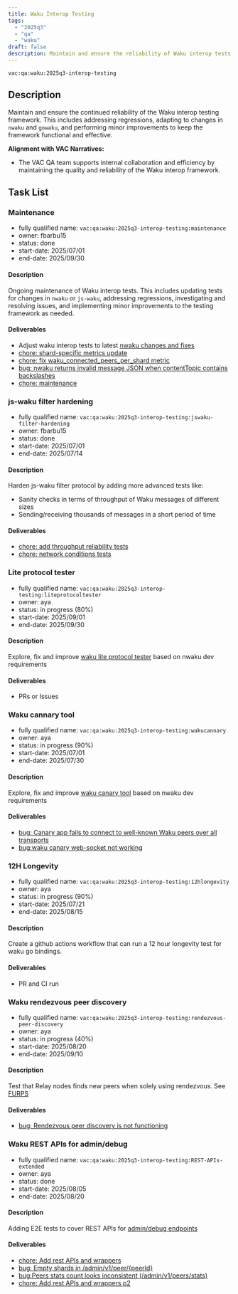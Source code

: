 ```yaml
---
title: Waku Interop Testing
tags:
  - "2025q3"
  - "qa"
  - "waku"  
draft: false  
description: Maintain and ensure the reliability of Waku interop tests.
---
```


`vac:qa:waku:2025q3-interop-testing`

## Description
Maintain and ensure the continued reliability of the Waku interop testing framework. 
This includes addressing regressions, adapting to changes in `nwaku` and `gowaku`, 
and performing minor improvements to keep the framework functional and effective.

**Alignment with VAC Narratives:**

* The VAC QA team supports internal collaboration and efficiency
  by maintaining the quality and reliability of the Waku interop framework.

## Task List

### Maintenance

* fully qualified name: `vac:qa:waku:2025q3-interop-testing:maintenance`
* owner: fbarbu15
* status: done
* start-date: 2025/07/01
* end-date: 2025/09/30

#### Description
Ongoing maintenance of Waku interop tests. 
This includes updating tests for changes in `nwaku` or `js-waku`, addressing regressions, 
investigating and resolving issues, and implementing minor improvements to the testing framework as needed.

#### Deliverables
- Adjust waku interop tests to latest [nwaku changes and fixes](https://github.com/waku-org/waku-interop-tests/pull/128)
- [chore: shard-specific metrics update](https://github.com/waku-org/waku-interop-tests/pull/131)
- [chore: fix waku_connected_peers_per_shard metric](https://github.com/waku-org/waku-interop-tests/pull/136)
- [bug: nwaku returns invalid message JSON when contentTopic contains backslashes](https://github.com/waku-org/nwaku/issues/3572)
- [chore: maintenance](https://github.com/waku-org/waku-interop-tests/pull/137)

### js-waku filter hardening

* fully qualified name: `vac:qa:waku:2025q3-interop-testing:jswaku-filter-hardening`
* owner: fbarbu15
* status: done
* start-date: 2025/07/01
* end-date: 2025/07/14

#### Description
Harden js-waku filter protocol by adding more advanced tests like:
- Sanity checks in terms of throughput of Waku messages of different sizes
- Sending/receiving thousands of messages in a short period of time

#### Deliverables
- [chore: add throughput reliability tests](https://github.com/waku-org/js-waku/pull/2444)
- [chore: network conditions tests](https://github.com/waku-org/js-waku/pull/2450)

### Lite protocol tester

* fully qualified name: `vac:qa:waku:2025q3-interop-testing:liteprotocoltester`
* owner: aya
* status: in progress (80%)
* start-date: 2025/09/01
* end-date: 2025/09/30

#### Description
Explore, fix and improve [waku lite protocol tester](https://github.com/waku-org/nwaku/tree/master/apps/liteprotocoltester) 
based on nwaku dev requirements

#### Deliverables
- PRs or Issues

### Waku cannary tool

* fully qualified name: `vac:qa:waku:2025q3-interop-testing:wakucannary`
* owner: aya
* status: in progress (90%)
* start-date: 2025/07/01
* end-date: 2025/07/30

#### Description
Explore, fix and improve [waku canary tool](https://github.com/waku-org/nwaku/tree/master/apps/wakucanary) 
based on nwaku dev requirements

#### Deliverables
- [bug: Canary app fails to connect to well-known Waku peers over all transports](https://github.com/waku-org/nwaku/issues/3518)
- [bug:waku canary web-socket not working](https://github.com/waku-org/nwaku/issues/3546)

### 12H Longevity

* fully qualified name: `vac:qa:waku:2025q3-interop-testing:12hlongevity`
* owner: aya
* status: in progress (90%)
* start-date: 2025/07/21
* end-date: 2025/08/15

#### Description
Create a github actions workflow that can run a 12 hour longevity test for waku go bindings.

#### Deliverables
- PR and CI run

### Waku rendezvous peer discovery

* fully qualified name: `vac:qa:waku:2025q3-interop-testing:rendezvous-peer-discovery`
* owner: aya
* status: in progress (40%)
* start-date: 2025/08/20
* end-date:  2025/09/10

#### Description
Test that Relay nodes finds new peers when solely using rendezvous.
See [FURPS](https://github.com/waku-org/pm/blob/master/FURPS/core/rendezvous.md?plain=1)

#### Deliverables
- [bug: Rendezvous peer discovery is not functioning](https://github.com/waku-org/nwaku/issues/3549)

### Waku REST APIs for admin/debug 

* fully qualified name: `vac:qa:waku:2025q3-interop-testing:REST-APIs-extended`
* owner: aya
* status: done
* start-date: 2025/08/05
* end-date:  2025/08/20

#### Description
Adding E2E tests to cover REST APIs for 
[admin/debug endpoints](https://waku-org.github.io/waku-rest-api/#post-/admin/v1/log-level/-logLevel-)

#### Deliverables
- [chore: Add rest APIs and wrappers](https://github.com/waku-org/waku-interop-tests/pull/133)
- [bug: Empty shards in /admin/v1/peer/{peerId}](https://github.com/waku-org/nwaku/issues/3542)
- [bug:Peers stats count looks inconsistent (/admin/v1/peers/stats)](https://github.com/waku-org/nwaku/issues/3541)
- [chore: Add rest APIs and wrappers p2](https://github.com/waku-org/waku-interop-tests/pull/134)
